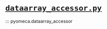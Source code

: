 # [`dataarray_accessor.py`](https://github.com/romainmartinez/pyomeca/blob/master/pyomeca/dataarray_accessor.py)

::: pyomeca.dataarray_accessor